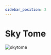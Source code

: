 ```yaml
---
sidebar_position: 2
---
```


# Sky Tome

![skytome](https://vwiki.valorserver.com/api/item/picture/sky%20tome)
